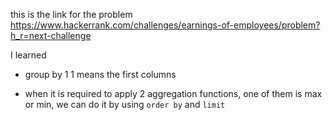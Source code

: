 this is the link for the problem 
https://www.hackerrank.com/challenges/earnings-of-employees/problem?h_r=next-challenge

I learned
- group by 1
  1 means the first columns

- when it is required to apply 2 aggregation functions, one of them is max or min, we can do it by using 
    `order by`  and   `limit`